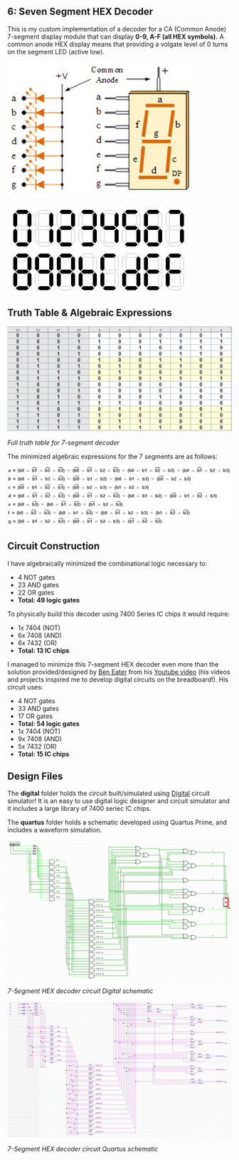 ## 6: Seven Segment HEX Decoder

This is my custom implementation of a decoder for a CA (Common Anode) 7-segment display module that can display **0-9, A-F (all HEX symbols).** A common anode HEX display means that providing a volgate level of 0 turns on the segment LED (active low).

![Common Cathode](https://github.com/pietrea2/7400-Series-IC-And-Transistor-Digital-Circuits/blob/main/6_7-Segment_HEX_Decoder/common_anode.png)

![HEX Symbols](https://github.com/pietrea2/7400-Series-IC-And-Transistor-Digital-Circuits/blob/main/6_7-Segment_HEX_Decoder/hex_symbols.png)

## Truth Table & Algebraic Expressions

![Seven Segment Truth Table (Common Cathode)](https://github.com/pietrea2/7400-Series-IC-And-Transistor-Digital-Circuits/blob/main/6_7-Segment_HEX_Decoder/truth_table_common_cathode.png)

*Full truth table for 7-segment decoder*

The minimized algebraic expressions for the 7 segments are as follows:

![Seven Segment Algebraic Expression (Common Cathode)](https://github.com/pietrea2/7400-Series-IC-And-Transistor-Digital-Circuits/blob/main/6_7-Segment_HEX_Decoder/algebraic_solution_7_seg.png)

## Circuit Construction

I have algebraically minimized the combinational logic necessary to:
  - 4 NOT gates
  - 23 AND gates
  - 22 OR gates
  - **Total: 49 logic gates**

To physically build this decoder using 7400 Series IC chips it would require:
  - 1x 7404 (NOT)
  - 6x 7408 (AND)
  - 6x 7432 (OR)
  - **Total: 13 IC chips**

I managed to minimize this 7-segment HEX decoder even more than the solution provided/designed by [Ben Eater](https://shop.eater.net/) from his [Youtube video](https://www.youtube.com/watch?v=7zffjsXqATg) (his videos and projects inspired me to develop digital circuits on the breadboard!). His circuit uses:
  - 4 NOT gates
  - 33 AND gates
  - 17 OR gates
  - **Total: 54 logic gates**
  - 1x 7404 (NOT)
  - 9x 7408 (AND)
  - 5x 7432 (OR)
  - **Total: 15 IC chips**


## Design Files

The **digital** folder holds the circuit built/simulated using [Digital](https://github.com/hneemann/Digital) circuit simulator! It is an easy to use digital logic designer and circuit simulator and it includes a large library of 7400 seriec IC chips.

The **quartus** folder holds a schematic developed using Quartus Prime, and includes a waveform simulation.

![Seven Segment Decoder Logic Circuit](https://github.com/pietrea2/7400-Series-IC-And-Transistor-Digital-Circuits/blob/main/6_7-Segment_HEX_Decoder/decoder_7_seg_digital_schematic.png)

*7-Segment HEX decoder circuit Digital schematic*

![Seven Segment Decoder Logic Circuit](https://github.com/pietrea2/7400-Series-IC-And-Transistor-Digital-Circuits/blob/main/6_7-Segment_HEX_Decoder/decoder_7_seg_quartus_schematic.png)

*7-Segment HEX decoder circuit Quartus schematic*
